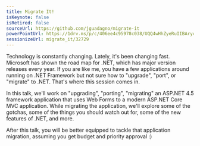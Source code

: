 ```yaml
---
title: Migrate It!
isKeynote: false
isRetired: false
sourceUrl: https://github.com/jguadagno/migrate-it
powerPointUrl: https://1drv.ms/p/c/406ee4c95978c038/UQQ4wHhZyeRuIIBAryoBAAAAAInDP9QbEcT8bhc
sessionizeUrl: migrate_it/32729
---
```

Technology is constantly changing. Lately, it's been changing fast. Microsoft has shown the road map for .NET, which has major version releases every year. If you are like me, you have a few applications around running on .NET Framework but not sure how to "upgrade", "port", or "migrate" to .NET. That's where this session comes in.

In this talk, we'll work on "upgrading", "porting", "migrating" an ASP.NET 4.5 framework application that uses Web Forms to a modern ASP.NET Core MVC application.  While migrating the application, we'll explore some of the gotchas, some of the things you should watch out for, some of the new features of .NET, and more.

After this talk, you will be better equipped to tackle that application migration, assuming you get budget and priority approval :)
